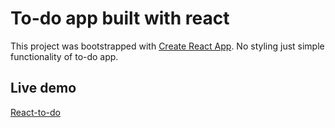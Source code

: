 # To-do app built with react

This project was bootstrapped with [Create React App](https://github.com/facebook/create-react-app).
No styling just simple functionality of to-do app.

## Live demo
[React-to-do](https://markons1990.github.io/react-to-do/)

